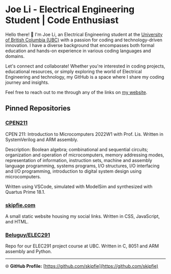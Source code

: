 # Joe Li - Electrical Engineering Student | Code Enthusiast

Hello there! 👋 I'm Joe Li, an Electrical Engineering student at the [University of British Columbia (UBC)](https://ubc.ca) with a passion for coding and technology-driven innovation.
I have a diverse background that encompasses both formal education and hands-on experience in various coding languages and domains.

Let's connect and collaborate! Whether you're interested in coding projects, educational resources, or simply exploring the world of Electrical Engineering and technology, my GitHub is a space where I share my coding journey and insights.

Feel free to reach out to me through any of the links on [my website](https://skipfie.com).

## Pinned Repositories

### [CPEN211](https://github.com/skipfie/CPEN211)

CPEN 211: Introduction to Microcomputers 2022W1 with Prof. Lis. Written in SystemVerilog and ARM assembly.

Description: Boolean algebra; combinational and sequential circuits; organization and operation of microcomputers, memory addressing modes, representation of information, instruction sets, machine and assembly language programming, systems programs, I/O structures, I/O interfacing and I/O programming, introduction to digital system design using microcomputers.

Written using VSCode, simulated with ModelSim and synthesized with Quartus Prime 18.1.

### [skipfie.com](https://github.com/skipfie/skipfie.com)

A small static website housing my social links. Written in CSS, JavaScript, and HTML.

### [Beluguy/ELEC291](https://github.com/Beluguy/ELEC291)

Repo for our ELEC291 project course at UBC. Written in C, 8051 and ARM assembly and Python.

---

🌐 **GitHub Profile:** [https://github.com/skipfie](https://github.com/skipfie)
